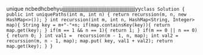 unique ncbedhcbehyujjjjjjjjjjjjjjjjjjjjjjjjjjjjjjjjjjjjjjjjjjjjjjjjjjjjjjjjyy`class Solution {
public int uniquePaths(int m, int n) {
return recurssion(m, n, new HashMap<>());
}
int recurssion(int m, int n, HashMap<String, Integer> map){
String key = m+"-"+n;
if(map.containsKey(key)){
return map.get(key);
}
if(m == 1 && n == 1){
return 1;
}
if(m == 0 || n == 0){
return 0;
}
int val1 =  recurssion(m - 1, n, map);
int val2 =  recurssion(m, n - 1, map);
map.put( key, val1 + val2);
return map.get(key);
}
}`